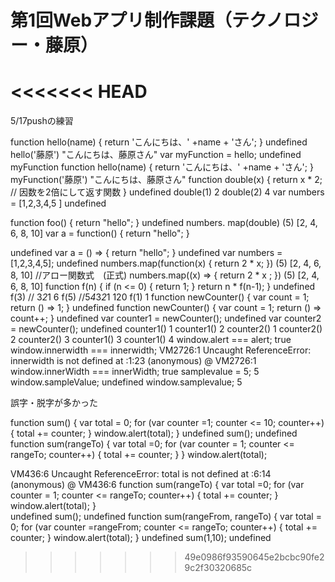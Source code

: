 # 第1回Webアプリ制作課題（テクノロジー・藤原）

<<<<<<< HEAD
=======
5/17pushの練習

function hello(name) {
    return 'こんにちは、' +name + 'さん';
}
undefined
hello('藤原')
"こんにちは、藤原さん"
var myFunction = hello;
undefined
myFunction
function hello(name) {
    return 'こんにちは、' +name + 'さん';
}
myFunction('藤原')
"こんにちは、藤原さん"
function double(x) {
return x * 2; // 因数を2倍にして返す関数
}
undefined
double(1)
2
double(2)
4
var numbers = [1,2,3,4,5
               ]
undefined

function foo() {
return "hello";
}
undefined
numbers. map(double)
(5) [2, 4, 6, 8, 10]
var a = function() {
return "hello";
}

undefined
var a = () => {
   return "hello";
}
undefined
var numbers = [1,2,3,4,5];
undefined
numbers.map(function(x) {
    return 2 * x;
})
(5) [2, 4, 6, 8, 10]
//アロー関数式　(正式)
numbers.map((x) => {
return 2 * x ;
})
(5) [2, 4, 6, 8, 10]
function f(n) {
if (n <= 0) {
  return 1;
}
return n * f(n-1);
}
undefined
f(3)  // 3*2*1
6
f(5) //5*4*3*2*1
120
f(1)
1
function newCounter() {
var count = 1;
return () => 1;
}
undefined
function newCounter() {
var count = 1;
return () => count++;
}
undefined
var counter1 = newCounter();
undefined
var counter2 = newCounter();
undefined
counter1()
1
counter1()
2
counter2()
1
counter2()
2
counter2()
3
counter1()
3
counter1()
4
window.alert === alert;
true
window.innerwidth === innerwidth;
VM2726:1 Uncaught ReferenceError: innerwidth is not defined
    at <anonymous>:1:23
(anonymous) @ VM2726:1
window.innerWidth === innerWidth;
true
samplevalue = 5;
5
window.sampleValue;
undefined
window.samplevalue;
5

誤字・脱字が多かった

function sum() {
 var total = 0;
for (var counter =1; counter <= 10; counter++) {
total += counter;
}
window.alert(total);
}
undefined
sum();
undefined
function sum(rangeTo) {
 var total =0;
for (var counter = 1; counter <= rangeTo; counter++) {
total += counter;
}                                                     }
window.alert(total);

VM436:6 Uncaught ReferenceError: total is not defined
    at <anonymous>:6:14
(anonymous) @ VM436:6
function sum(rangeTo) {
 var total =0;
for (var counter = 1; counter <= rangeTo; counter++) {
total += counter;
}                                                     
window.alert(total);
}   
undefined
sum();
undefined
function sum(rangeFrom, rangeTo) {
var total = 0;
for (var counter =rangeFrom; counter <= rangeTo; counter++) {
total += counter;
}
window.alert(total);
}
undefined
sum(1,10);
undefined
>>>>>>> 49e0986f93590645e2bcbc90fe29c2f30320685c
